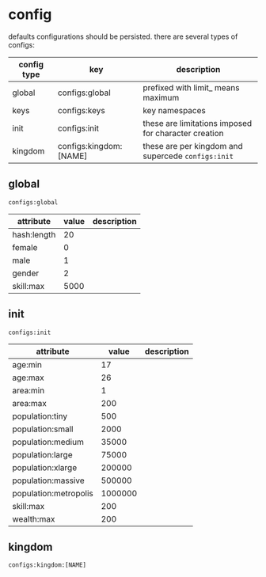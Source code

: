 # config

defaults configurations should be persisted.  there are several types of configs:

config type | key | description
---|---|---
global | configs:global | prefixed with limit_ means maximum
keys | configs:keys | key namespaces
init | configs:init | these are limitations imposed for character creation
kingdom | configs:kingdom:[NAME] | these are per kingdom and supercede `configs:init`

## global

`configs:global`

attribute | value | description
---|---|---
hash:length | 20 |
female | 0 |
male | 1 |
gender | 2 |
skill:max | 5000 |


## init

`configs:init`

attribute | value | description
---|---|---
age:min | 17 |
age:max | 26 |
area:min | 1 |
area:max | 200 |
population:tiny | 500 |
population:small | 2000 |
population:medium | 35000 |
population:large | 75000 |
population:xlarge | 200000 |
population:massive | 500000 |
population:metropolis | 1000000 |
skill:max | 200 |
wealth:max | 200 |


## kingdom

`configs:kingdom:[NAME]`
